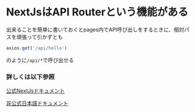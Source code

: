 # NextJsはAPI Routerという機能がある

出来ることを簡単に書いておくとpages内でAPI呼び出しをするときに、相対パスを頑張って引かずとも

```ts
axios.get('/api/hello')
```

のように`/api/*`で呼び出せる

### 詳しくは以下参照

[公式NextJsドキュメント](https://nextjs.org/docs/pages/building-your-application/routing/api-routes)

[非公式日本語ドキュメント](https://nextjs-ja-translation-docs.vercel.app/docs/api-routes/introduction)
